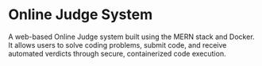 # Online Judge System
A web-based Online Judge system built using the MERN stack and Docker. It allows users to solve coding problems, submit code, and receive automated verdicts through secure, containerized code execution.
